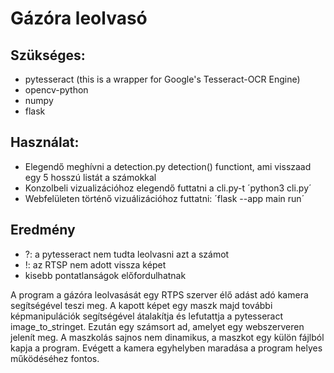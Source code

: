 # Gázóra leolvasó
## Szükséges:
 - pytesseract (this is a wrapper for Google's Tesseract-OCR Engine)
 - opencv-python
 - numpy
 - flask

## Használat:
 - Elegendő meghívni a detection.py detection() functiont, ami visszaad egy 5 hosszú listát a számokkal
 - Konzolbeli vizualizációhoz elegendő futtatni a cli.py-t ´python3 cli.py´
 - Webfelületen történő vizuálizációhoz futtatni: ´flask --app main run´

## Eredmény
 - ?: a pytesseract nem tudta leolvasni azt a számot
 - !: az RTSP nem adott vissza képet
 - kisebb pontatlanságok előfordulhatnak

A program a gázóra leolvasását egy RTPS szerver élő adást adó kamera segítségével teszi meg. A kapott képet egy maszk majd további képmanipulációk segítségével átalakítja és lefutattja a pytesseract image_to_stringet. Ezután egy számsort ad, amelyet egy webszerveren jelenít meg. A maszkolás sajnos nem dinamikus, a maszkot egy külön fájlból kapja a program. Evégett a kamera egyhelyben maradása a program helyes működéséhez fontos.